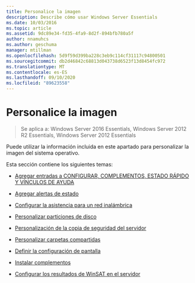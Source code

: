 ```yaml
---
title: Personalice la imagen
description: Describe cómo usar Windows Server Essentials
ms.date: 10/03/2016
ms.topic: article
ms.assetid: 9dc89e34-fd35-4fa9-8d2f-894bfb780a5f
author: nnamuhcs
ms.author: geschuma
manager: mtillman
ms.openlocfilehash: 5d9f59d399ba228c3eb9c114cf31117c94800501
ms.sourcegitcommit: db2d46842c68813d043738d6523f13d8454fc972
ms.translationtype: MT
ms.contentlocale: es-ES
ms.lasthandoff: 09/10/2020
ms.locfileid: "89623558"
---
```

# <a name="customize-the-image"></a>Personalice la imagen

>Se aplica a: Windows Server 2016 Essentials, Windows Server 2012 R2 Essentials, Windows Server 2012 Essentials

Puede utilizar la información incluida en este apartado para personalizar la imagen del sistema operativo.

 Esta sección contiene los siguientes temas:

-   [Agregar entradas a CONFIGURAR, COMPLEMENTOS, ESTADO RÁPIDO Y VÍNCULOS DE AYUDA](Add-Entries-to-SETUP--ADD-INS--QUICK-STATUS--and-HELP-Links.md)

-   [Agregar alertas de estado](Add-Health-Alerts.md)

-   [Configurar la asistencia para un red inalámbrica](Configure-Support-for-a-Wireless-Network.md)

-   [Personalizar particiones de disco](Customize-Disk-Partitions.md)

-   [Personalización de la copia de seguridad del servidor](Customize-Server-Backup.md)

-   [Personalizar carpetas compartidas](Customize-Shared-Folders.md)

-   [Definir la configuración de pantalla](Define-Display-Settings.md)

-   [Instalar complementos](Install-Add-Ins.md)

-   [Configurar los resultados de WinSAT en el servidor](Set-the-WinSAT-Score-on-the-Server.md)